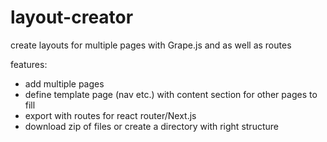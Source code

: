 # layout-creator
create layouts for multiple pages with Grape.js and as well as routes 

features:
  - add multiple pages
  - define template page (nav etc.) with content section for other pages to fill
  - export with routes for react router/Next.js
  - download zip of files or create a directory with right structure
